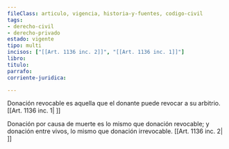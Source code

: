 ```yaml
---
fileClass: articulo, vigencia, historia-y-fuentes, codigo-civil
tags:
- derecho-civil
- derecho-privado
estado: vigente
tipo: multi
incisos: ["[[Art. 1136 inc. 2]]", "[[Art. 1136 inc. 1]]"]
libro:
titulo:
parrafo:
corriente-juridica:

---
```

Donación revocable es aquella que el donante puede revocar a su arbitrio. [[Art. 1136 inc. 1| ]]

Donación por causa de muerte es lo mismo que donación revocable; y donación entre vivos, lo mismo que donación irrevocable. [[Art. 1136 inc. 2| ]]